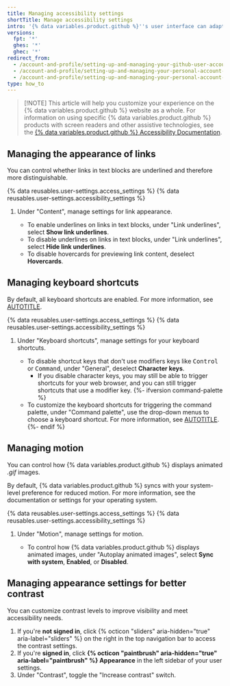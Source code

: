 ```yaml
---
title: Managing accessibility settings
shortTitle: Manage accessibility settings
intro: '{% data variables.product.github %}''s user interface can adapt to your vision, hearing, motor, cognitive, or learning needs.'
versions:
  fpt: '*'
  ghes: '*'
  ghec: '*'
redirect_from:
  - /account-and-profile/setting-up-and-managing-your-github-user-account/managing-user-account-settings/managing-accessibility-settings
  - /account-and-profile/setting-up-and-managing-your-personal-account-on-github/managing-personal-account-settings/managing-accessibility-settings
  - /account-and-profile/setting-up-and-managing-your-personal-account-on-github/managing-user-account-settings/managing-accessibility-settings
type: how_to
---
```


> [!NOTE] This article will help you customize your experience on the {% data variables.product.github %} website as a whole. For information on using specific {% data variables.product.github %} products with screen readers and other assistive technologies, see the [{% data variables.product.github %} Accessibility Documentation](https://accessibility.github.com/documentation).

## Managing the appearance of links

You can control whether links in text blocks are underlined and therefore more distinguishable.

{% data reusables.user-settings.access_settings %}
{% data reusables.user-settings.accessibility_settings %}
1. Under "Content", manage settings for link appearance.

    * To enable underlines on links in text blocks, under "Link underlines", select **Show link underlines**.
    * To disable underlines on links in text blocks, under "Link underlines", select **Hide link underlines**.
    * To disable hovercards for previewing link content, deselect **Hovercards**.

## Managing keyboard shortcuts

By default, all keyboard shortcuts are enabled. For more information, see [AUTOTITLE](/get-started/accessibility/keyboard-shortcuts).

{% data reusables.user-settings.access_settings %}
{% data reusables.user-settings.accessibility_settings %}
1. Under "Keyboard shortcuts", manage settings for your keyboard shortcuts.

   * To disable shortcut keys that don't use modifiers keys like <kbd>Control</kbd> or <kbd>Command</kbd>, under "General", deselect **Character keys**.
     * If you disable character keys, you may still be able to trigger shortcuts for your web browser, and you can still trigger shortcuts that use a modifier key.
   {%- ifversion command-palette %}
   * To customize the keyboard shortcuts for triggering the command palette, under "Command palette", use the drop-down menus to choose a keyboard shortcut. For more information, see [AUTOTITLE](/get-started/accessibility/github-command-palette).
   {%- endif %}

## Managing motion

You can control how {% data variables.product.github %} displays animated _.gif_ images.

By default, {% data variables.product.github %} syncs with your system-level preference for reduced motion. For more information, see the documentation or settings for your operating system.

{% data reusables.user-settings.access_settings %}
{% data reusables.user-settings.accessibility_settings %}
1. Under "Motion", manage settings for motion.

   * To control how {% data variables.product.github %} displays animated images, under "Autoplay animated images", select **Sync with system**, **Enabled**, or **Disabled**.

## Managing appearance settings for better contrast

You can customize contrast levels to improve visibility and meet accessibility needs.

1. If you're **not signed in**, click {% octicon "sliders" aria-hidden="true" aria-label="sliders" %} on the right in the top navigation bar to access the contrast settings.
1. If you're **signed in**, click **{% octicon "paintbrush" aria-hidden="true" aria-label="paintbrush" %} Appearance** in the left sidebar of your user settings.
1. Under "Contrast", toggle the "Increase contrast" switch.
